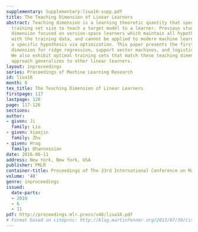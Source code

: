 ```yaml
---
supplementary: Supplementary:liua16-supp.pdf
title: The Teaching Dimension of Linear Learners
abstract: Teaching dimension is a learning theoretic quantity that specifies the minimum
  training set size to teach a target model to a learner. Previous studies on teaching
  dimension focused on version-space learners which maintain all hypotheses consistent
  with the training data, and cannot be applied to modern machine learners which select
  a specific hypothesis via optimization. This paper presents the first known teaching
  dimension for ridge regression, support vector machines, and logistic regression.
  We also exhibit optimal training sets that match these teaching dimensions. Our
  approach generalizes to other linear learners.
layout: inproceedings
series: Proceedings of Machine Learning Research
id: liua16
month: 0
tex_title: The Teaching Dimension of Linear Learners
firstpage: 117
lastpage: 126
page: 117-126
sections: 
author:
- given: Ji
  family: Liu
- given: Xiaojin
  family: Zhu
- given: Hrag
  family: Ohannessian
date: 2016-06-11
address: New York, New York, USA
publisher: PMLR
container-title: Proceedings of The 33rd International Conference on Machine Learning
volume: '48'
genre: inproceedings
issued:
  date-parts:
  - 2016
  - 6
  - 11
pdf: http://proceedings.mlr.press/v48/liua16.pdf
# Format based on citeproc: http://blog.martinfenner.org/2013/07/30/citeproc-yaml-for-bibliographies/
---
```

